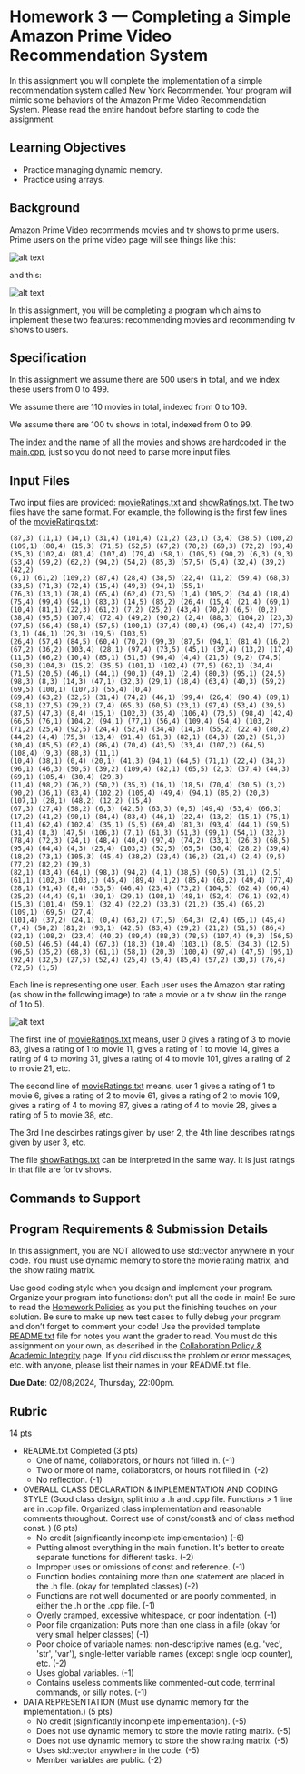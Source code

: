 # Homework 3 — Completing a Simple Amazon Prime Video Recommendation System

In this assignment you will complete the implementation of a simple recommendation system called New York Recommender. Your program will mimic some behaviors of the Amazon Prime Video Recommendation System. Please read the entire handout before starting to code the assignment.

## Learning Objectives

- Practice managing dynamic memory.
- Practice using arrays.
<!--- Practice overloading operator<<, and understand why it is a bad idea to make it a member function.-->

## Background

Amazon Prime Video recommends movies and tv shows to prime users. Prime users on the prime video page will see things like this:

![alt text](images/movies.png "Amazon Prime Movies")

and this:

![alt text](images/shows.png "Amazon Prime Shows")

In this assignment, you will be completing a program which aims to implement these two features: recommending movies and recommending tv shows to users.

## Specification

In this assignment we assume there are 500 users in total, and we index these users from 0 to 499.

We assume there are 110 movies in total, indexed from 0 to 109.

We assume there are 100 tv shows in total, indexed from 0 to 99.

The index and the name of all the movies and shows are hardcoded in the [main.cpp](main.cpp), just so you do not need to parse more input files.

## Input Files

Two input files are provided: [movieRatings.txt](movieRatings.txt) and [showRatings.txt](showRatings.txt). The two files have the same format. For example, the following is the first few lines of the [movieRatings.txt](movieRatings.txt):

```console
(87,3) (11,1) (14,1) (31,4) (101,4) (21,2) (23,1) (3,4) (38,5) (100,2) (109,1) (80,4) (15,3) (71,5) (52,5) (67,2) (78,2) (69,3) (72,2) (93,4) (35,3) (102,4) (81,4) (107,4) (79,4) (58,1) (105,5) (90,2) (6,3) (9,3) (53,4) (59,2) (62,2) (94,2) (54,2) (85,3) (57,5) (5,4) (32,4) (39,2) (42,2) 
(6,1) (61,2) (109,2) (87,4) (28,4) (38,5) (22,4) (11,2) (59,4) (68,3) (33,5) (71,3) (72,4) (15,4) (49,3) (94,1) (55,1) 
(76,3) (33,1) (78,4) (65,4) (62,4) (73,5) (1,4) (105,2) (34,4) (18,4) (75,4) (99,4) (94,1) (83,3) (14,5) (85,2) (26,4) (15,4) (21,4) (69,1) (10,4) (81,1) (22,3) (61,2) (7,2) (25,2) (43,4) (70,2) (6,5) (0,2) (38,4) (95,5) (107,4) (72,4) (49,2) (90,2) (2,4) (88,3) (104,2) (23,3) (97,5) (56,4) (58,4) (57,5) (100,1) (37,4) (80,4) (96,4) (42,4) (77,5) (3,1) (46,1) (29,3) (19,5) (103,5) 
(26,4) (57,4) (84,5) (60,4) (70,2) (99,3) (87,5) (94,1) (81,4) (16,2) (67,2) (36,2) (103,4) (28,1) (97,4) (73,5) (45,1) (37,4) (13,2) (17,4) (11,5) (66,2) (10,4) (85,1) (51,5) (96,4) (4,4) (21,5) (9,2) (74,5) (50,3) (104,3) (15,2) (35,5) (101,1) (102,4) (77,5) (62,1) (34,4) (71,5) (20,5) (46,1) (44,1) (90,1) (49,1) (2,4) (80,3) (95,1) (24,5) (98,3) (8,3) (14,3) (47,1) (32,3) (29,1) (18,4) (63,4) (40,3) (59,2) (69,5) (100,1) (107,3) (55,4) (0,4) 
(69,4) (63,2) (32,5) (31,4) (74,2) (46,1) (99,4) (26,4) (90,4) (89,1) (58,1) (27,5) (29,2) (7,4) (65,3) (60,5) (23,1) (97,4) (53,4) (39,5) (87,5) (47,3) (8,4) (15,1) (102,3) (35,4) (106,4) (73,5) (98,4) (42,4) (66,5) (76,1) (104,2) (94,1) (77,1) (56,4) (109,4) (54,4) (103,2) (71,2) (25,4) (92,5) (24,4) (52,4) (34,4) (14,3) (55,2) (22,4) (80,2) (44,2) (4,4) (75,3) (13,4) (91,4) (61,3) (82,1) (84,3) (28,2) (51,3) (30,4) (85,5) (62,4) (86,4) (70,4) (43,5) (33,4) (107,2) (64,5) (108,4) (9,3) (88,3) (11,1) 
(10,4) (38,1) (0,4) (20,1) (41,3) (94,1) (64,5) (71,1) (22,4) (34,3) (96,1) (46,3) (50,5) (39,2) (109,4) (82,1) (65,5) (2,3) (37,4) (44,3) (69,1) (105,4) (30,4) (29,3) 
(11,4) (98,2) (76,2) (50,2) (35,3) (16,1) (18,5) (70,4) (30,5) (3,2) (90,2) (36,1) (83,4) (102,2) (105,4) (49,4) (94,1) (85,2) (20,3) (107,1) (28,1) (48,2) (12,2) (15,4) 
(67,3) (27,4) (58,2) (6,3) (42,5) (63,3) (0,5) (49,4) (53,4) (66,3) (17,2) (41,2) (90,1) (84,4) (83,4) (46,1) (22,4) (13,2) (15,1) (75,1) (11,4) (62,4) (102,4) (35,1) (5,5) (69,4) (81,3) (93,4) (44,1) (59,5) (31,4) (8,3) (47,5) (106,3) (7,1) (61,3) (51,3) (99,1) (54,1) (32,3) (78,4) (72,3) (24,1) (48,4) (40,4) (97,4) (74,2) (33,1) (26,3) (68,5) (95,4) (64,4) (4,3) (25,4) (103,3) (52,5) (65,5) (30,4) (28,2) (39,4) (18,2) (73,1) (105,3) (45,4) (38,2) (23,4) (16,2) (21,4) (2,4) (9,5) (77,2) (82,2) (19,3) 
(82,1) (83,4) (64,1) (98,3) (94,2) (4,1) (38,5) (90,5) (31,1) (2,5) (61,1) (102,3) (103,1) (45,4) (89,4) (1,2) (85,4) (63,2) (49,4) (77,4) (28,1) (91,4) (8,4) (53,5) (46,4) (23,4) (73,2) (104,5) (62,4) (66,4) (25,2) (44,4) (9,1) (30,1) (29,1) (108,1) (48,1) (52,4) (76,1) (92,4) (15,3) (101,4) (59,1) (32,4) (22,2) (33,3) (21,2) (35,4) (65,2) (109,1) (69,5) (27,4) 
(101,4) (37,2) (24,1) (0,4) (63,2) (71,5) (64,3) (2,4) (65,1) (45,4) (7,4) (50,2) (81,2) (93,1) (42,5) (83,4) (29,2) (21,2) (51,5) (86,4) (82,1) (108,2) (23,4) (40,2) (89,4) (88,3) (78,5) (107,4) (9,3) (56,5) (60,5) (46,5) (44,4) (67,3) (18,3) (10,4) (103,1) (8,5) (34,3) (12,5) (96,5) (35,2) (68,3) (61,1) (58,1) (20,3) (100,4) (97,4) (47,5) (95,1) (92,4) (32,5) (27,5) (52,4) (25,4) (5,4) (85,4) (57,2) (30,3) (76,4) (72,5) (1,5)
```

Each line is representing one user. Each user uses the Amazon star rating (as show in the following image) to rate a movie or a tv show (in the range of 1 to 5).

![alt text](images/starRatings.png "Amazon Star Rating")

The first line of [movieRatings.txt](movieRatings.txt) means, user 0 gives a rating of 3 to movie 83, gives a rating of 1 to movie 11, gives a rating of 1 to movie 14, gives a rating of 4 to moving 31, gives a rating of 4 to movie 101, gives a rating of 2 to movie 21, etc.

The second line of [movieRatings.txt](movieRatings.txt) means, user 1 gives a rating of 1 to movie 6, gives a rating of 2 to movie 61, gives a rating of 2 to movie 109, gives a rating of 4 to moving 87, gives a rating of 4 to movie 28, gives a rating of 5 to movie 38, etc.

The 3rd line descirbes ratings given by user 2, the 4th line describes ratings given by user 3, etc.

The file [showRatings.txt](showRatings.txt) can be interpreted in the same way. It is just ratings in that file are for tv shows.


## Commands to Support

## Program Requirements & Submission Details

In this assignment, you are NOT allowed to use std::vector anywhere in your code. You must use dynamic memory to store the movie rating matrix, and the show rating matrix.

Use good coding style when you design and implement your program. Organize your program into functions:
don’t put all the code in main! Be sure to read the [Homework Policies](https://www.cs.rpi.edu/academics/courses/spring24/csci1200/homework_policies.php) as you put the finishing touches on your solution. Be sure to make up new test cases to fully debug your program and don’t forget
to comment your code! Use the provided template [README.txt](./README.txt) file for notes you want the grader to read.
You must do this assignment on your own, as described in the [Collaboration Policy & Academic Integrity](https://www.cs.rpi.edu/academics/courses/spring24/csci1200/academic_integrity.php) page. If you did discuss the problem or error messages, etc. with anyone, please list their names in your
README.txt file. 

**Due Date**: 02/08/2024, Thursday, 22:00pm.

## Rubric

14 pts

 - README.txt Completed (3 pts)
   - One of name, collaborators, or hours not filled in. (-1)
   - Two or more of name, collaborators, or hours not filled in. (-2)
   - No reflection. (-1)
 - OVERALL CLASS DECLARATION & IMPLEMENTATION AND CODING STYLE (Good class design, split into a .h and .cpp file.  Functions > 1 line are in .cpp file.  Organized class implementation and reasonable comments throughout. Correct use of const/const& and of class method const. ) (6 pts)
   - No credit (significantly incomplete implementation) (-6)
   - Putting almost everything in the main function. It's better to create separate functions for different tasks. (-2)
   - Improper uses or omissions of const and reference. (-1)
   - Function bodies containing more than one statement are placed in the .h file. (okay for templated classes) (-2)
   - Functions are not well documented or are poorly commented, in either the .h or the .cpp file. (-1)
   - Overly cramped, excessive whitespace, or poor indentation. (-1)
   - Poor file organization: Puts more than one class in a file (okay for very small helper classes) (-1)
   - Poor choice of variable names: non-descriptive names (e.g. 'vec', 'str', 'var'), single-letter variable names (except single loop counter), etc. (-2)
   - Uses global variables. (-1)
   - Contains useless comments like commented-out code, terminal commands, or silly notes. (-1)
 - DATA REPRESENTATION (Must use dynamic memory for the implementation.) (5 pts)
   - No credit (significantly incomplete implementation). (-5)
   - Does not use dynamic memory to store the movie rating matrix. (-5)
   - Does not use dynamic memory to store the show rating matrix. (-5)
   - Uses std::vector anywhere in the code. (-5)
   - Member variables are public. (-2)
<!-- - OUTPUT OPERATOR OVERLOADING (2 pts)
   - Does not overload the output (&lt;&lt;) operator. (-2)
   - Incorrect syntax (wrong return type, wrong arguments). (-1)
-->
